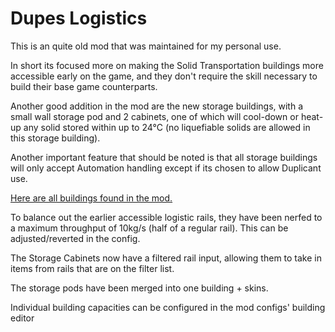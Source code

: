 # Dupes Logistics

This is an quite old mod that was maintained for my personal use.

In short its focused more on making the Solid Transportation buildings more accessible early on the game, and they don't require the skill necessary to build their base game counterparts.

Another good addition in the mod are the new storage buildings, with a small wall storage pod and 2 cabinets, one of which will cool-down or heat-up any solid stored within up to 24°C (no liquefiable solids are allowed in this storage building).

Another important feature that should be noted is that all storage buildings will only accept Automation handling except if its chosen to allow Duplicant use.

[Here are all buildings found in the mod.](./Buildings)

To balance out the earlier accessible logistic rails, they have been nerfed to a maximum throughput of 10kg/s (half of a regular rail). This can be adjusted/reverted in the config.

The Storage Cabinets now have a filtered rail input, allowing them to take in items from rails that are on the filter list.

The storage pods have been merged into one building + skins.

Individual building capacities can be configured in the mod configs' building editor
